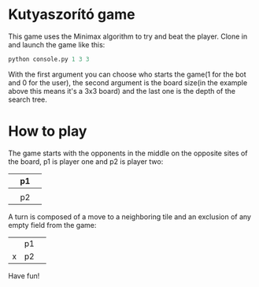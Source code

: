 # Kutyaszorító game

This game uses the Minimax algorithm to try and beat the player. Clone in and launch the game like this:
```python
python console.py 1 3 3
```
With the first argument you can choose who starts the game(1 for the bot and 0 for the user), the second argument is the board size(in the example above this means it's a 3x3 board) and the last one is the depth of the search tree.

# How to play

The game starts with the opponents in the middle on the opposite sites of the board, p1 is player one and p2 is player two:

|       | p1          |   |
| ------------- |:-------------:| -----:|
|        |  |  |
|  |     p2   |  |

A turn is composed of a move to a neighboring tile and an exclusion of any empty field from the game:

|       |         |   |
| ------------- |:-------------:| -----:|
|        | p1  |  |
| x |     p2   |  |


Have fun!